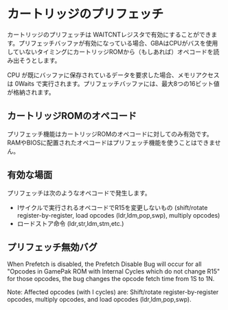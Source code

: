 # カートリッジのプリフェッチ

カートリッジのプリフェッチは WAITCNTレジスタで有効にすることができます。プリフェッチバッファが有効になっている場合、GBAはCPUがバスを使用していないタイミングにカートリッジROMから（もしあれば）オペコードを読み出そうとします。

CPU が既にバッファに保存されているデータを要求した場合、メモリアクセスは 0Waits で実行されます。プリフェッチバッファには、最大8つの16ビット値が格納されます。

## カートリッジROMのオペコード

プリフェッチ機能はカートリッジROMのオペコードに対してのみ有効です。RAMやBIOSに配置されたオペコードはプリフェッチ機能を使うことはできません。

## 有効な場面

プリフェッチは次のようなオペコードで発生します。

- Iサイクルで実行されるオペコードでR15を変更しないもの (shift/rotate register-by-register, load opcodes (ldr,ldm,pop,swp), multiply opcodes)
- ロードストア命令 (ldr,str,ldm,stm,etc.)

## プリフェッチ無効バグ

When Prefetch is disabled, the Prefetch Disable Bug will occur for all "Opcodes in GamePak ROM with Internal Cycles which do not change R15" for those opcodes, the bug changes the opcode fetch time from 1S to 1N.

Note: Affected opcodes (with I cycles) are: Shift/rotate register-by-register opcodes, multiply opcodes, and load opcodes (ldr,ldm,pop,swp).
